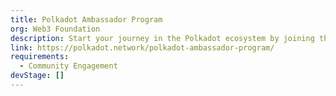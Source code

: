 ```yaml
---
title: Polkadot Ambassador Program
org: Web3 Foundation
description: Start your journey in the Polkadot ecosystem by joining the community of developers, enthusiasts and experts and help spread the word about building on Polkadot. If you’re interested in being a key figure in the Polkadot journey, complete the application form to join the Polkadot Ambassador Program.
link: https://polkadot.network/polkadot-ambassador-program/
requirements:
  - Community Engagement
devStage: []
---
```

